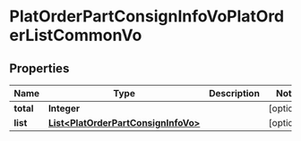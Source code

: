 

# PlatOrderPartConsignInfoVoPlatOrderListCommonVo


## Properties

Name | Type | Description | Notes
------------ | ------------- | ------------- | -------------
**total** | **Integer** |  |  [optional]
**list** | [**List&lt;PlatOrderPartConsignInfoVo&gt;**](PlatOrderPartConsignInfoVo.md) |  |  [optional]



